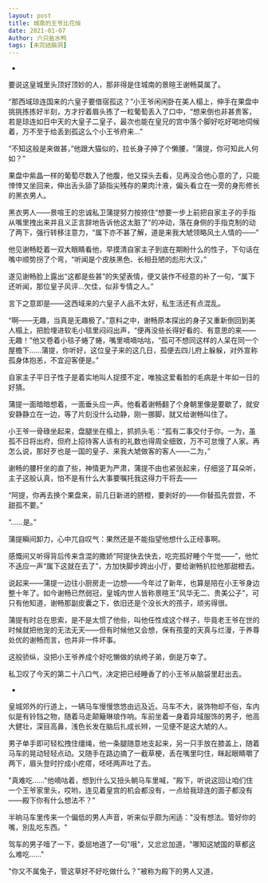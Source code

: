 ```yaml
---
layout: post
title: 城南的王爷比花俏
date: 2021-01-07
Author: 六只盐水鸭
tags: [未完结脑洞]
---
```


-
要说这皇城里头顶好顶妙的人，那非得是住城南的景暄王谢畅莫属了。

“那西域琼连国来的六皇子要借宿孤这？”小王爷闲闲卧在美人榻上，伸手在果盘中挑挑拣拣好半刻，方才拧着眉头拣了一粒葡萄丢入了口中，“想来倒也非甚贵客，若是琼连如日中天的大皇子二皇子，最次也能在皇兄的宫中落个脚好吃好喝地伺候着，万不至于给丢到孤这么个小王爷府来…”

“不知这般是来做甚，”他跟大猫似的，拉长身子抻了个懒腰，“蒲提，你可知此人何如？”

果盘中紫晶一样的葡萄尽数入了他腹，他又探头去看，见再没合他心意的了，只能悻悻又坐回来，伸出舌头舔了舔指尖残存的果肉汁液，偏头看立在一旁的身形修长的黑衣男人。

黑衣男人——景喧王的忠诚私卫蒲提努力按捺住“想要一步上前把自家主子的手指从嘴里拽出来并且义正言辞地告诉他这太脏了”的冲动，落在身侧的手指克制的动了两下，强行转移注意力，“属下亦不甚了解，道是来我大虓领略风土人情的——”

他见谢畅眨着一双大眼睛看他，早摸清自家主子到底在期盼什么的性子，下句话在嘴中顺势拐了个弯，“听闻是个皮肤黑色、长相丑陋的彪形大汉，”

遂见谢畅脸上露出“这都是些甚”的失望表情，便又装作不经意的补了一句，“属下还听闻，那位皇子风评…欠佳，似非专情之人。”

言下之意即是——这西域来的六皇子人品不太好，私生活还有点混乱。

“啊——无趣，当真是无趣极了。”意料之中，谢畅原本探出的身子又重新倒回到美人榻上，把脸埋进软毛小毯里闷闷出声，“便再没些长得好看的、有意思的来——无趣！”他又卷着小毯子蜷了蜷，嘴里嘀嘀咕咕，“孤可不想同这样的人呆在同一个屋檐下……蒲提，你听好，这位皇子来的这几日，孤便去四儿府上躲躲，对外宣称孤身体抱恙，不宜迎客便是。”

自家主子平日子性子是着实地叫人捉摸不定，唯独这爱看脸的毛病是十年如一日的好猜。

蒲提一面暗暗想着，一面垂头应一声。他看着谢畅翻了个身朝里像是要歇了，就安安静静立在一边，等了片刻没什么动静，刚一挪脚，就又给谢畅叫住了。

小王爷一骨碌坐起来，盘腿坐在榻上，抓抓头毛：“孤有二事交付于你。一为，虽孤不日将出府，但府上招待客人该有的礼数也得周全细致，万不可怠慢了人家。再怎么说，那好歹也是一国的皇子、来我大虓做客的客人——二为，”

谢畅的腰杆坐的直了些，神情更为严肃，蒲提不由也紧张起来，仔细竖了耳朵听，主子这般认真，怕不是有什么大事要嘱托我这得力干将去——

“阿提，你再去换个果盘来，前几日新进的脐橙，要剥好的——你替孤先尝尝，不甜孤不要。”

“……是。”

蒲提瞬间卸力，心中兀自叹气：果然还是不能指望他想什么正经事啊。

感慨间又听得背后传来含混的撒娇“阿提快去快去，吃完孤好睡个午觉——”，他忙不迭应一声“属下这就在去了”，方加快脚步跨出小厅，要给谢畅扒拉他那甜橙去。

说起来——蒲提一边往小厨房走一边想——今年过了新年，也算是陪在小王爷身边整十年了。如今谢畅已然弱冠，皇城内世人皆称景暄王"风华无二、贵美公子"，可只有他知道，谢畅那副皮囊之下，依旧还是个没长大的孩子，顽劣得很。

蒲提有时总在思索，是不是太惯了他些，叫他任性成这个样子，毕竟老王爷在世的时候就把他宠的无法无天——但有时候他又会想，保有孩童的天真与烂漫，于养尊处优的谢畅而言，也并非一件坏事。

这般骄纵，没把小王爷养成个好吃懒做的纨绔子弟，倒是万幸了。

私卫叹了今天的第二十八口气，决定把已经睡香了的小王爷从脑袋里赶出去。

-
皇城郊外的行道上，一辆马车慢慢悠悠由远及近。马车不大，装饰物却不俗，车内似是有铃铛之物，随着马走颠簸琳琅作响。车前坐着一身着异域服饰的男子，他高大健壮，深目高鼻，浅色长发在脑后扎成长辫，一见便不是这大虓的人。

男子单手即可轻松拽住缰绳，他一条腿随意地支起来，另一只手放在膝盖上，随着马车的晃动轻轻点动。又随手在路边摘了一截草梗，丢在嘴里叼住，眯起眼睛嚼了两下，眉头登时拧成小疙瘩，呸呸两声吐了去。

"真难吃……"他嘀咕着，想到什么又扭头朝马车里喊，"殿下，听说这回让咱们住一个王爷家里头，哎哟，连见着皇宫的机会都没有，一点给我琼连的面子都没有——殿下你有什么想法不？"

半晌马车里传来一个偏低的男人声音，听来似乎颇为闲适："没有想法。管好你的嘴，別乱吃东西。"

驾车的男子噎了一下，委屈地道了一句"哦"，又忿忿加道，"哪知这虓国的草都这么难吃……"

"你又不属兔子，管这草好不好吃做什么？"被称为殿下的男人又道，
